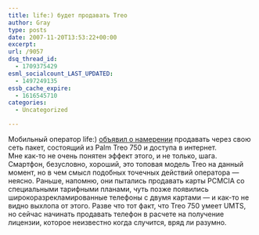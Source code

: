 ```yaml
---
title: life:) будет продавать Treo
author: Gray
type: posts
date: 2007-11-20T13:53:22+00:00
excerpt:
url: /9057
dsq_thread_id:
  - 1709375429
esml_socialcount_LAST_UPDATED:
  - 1497249135
essb_cache_expire:
  - 1616545710
categories:
  - Uncategorized

---
```








Мобильный оператор life:) <a href="http://ko.itc.ua/node/32929" target="_blank">объявил о намерении</a> продавать через свою сеть пакет, состоящий из Palm Treo 750 и доступа в интернет.  
Мне как-то не очень понятен эффект этого, и не только, шага. Смартфон, безусловно, хороший, это топовая модель Treo на данный момент, но в чем смысл подобных точечных действий оператора &#8212; неясно. Раньше, напомню, они пытались продавать карты PCMCIA со специальными тарифными планами, чуть позже появились широкоразрекламированные телефоны с двумя картами &#8212; и как-то не видно выхлопа от этого. Разве что тот факт, что Treo 750 умеет UMTS, но сейчас начинать продавать телефон в расчете на получение лицензии, которое неизвестно когда случится, вряд ли разумно.